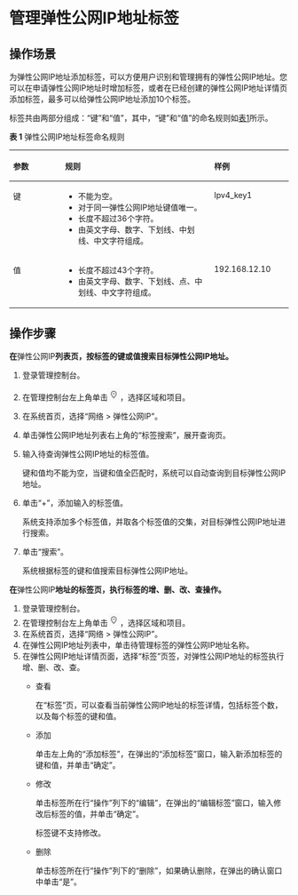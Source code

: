 # 管理弹性公网IP地址标签<a name="eip_0004"></a>

## 操作场景<a name="zh-cn_topic_0118499005_section51463883214456"></a>

为弹性公网IP地址添加标签，可以方便用户识别和管理拥有的弹性公网IP地址。您可以在申请弹性公网IP地址时增加标签，或者在已经创建的弹性公网IP地址详情页添加标签，最多可以给弹性公网IP地址添加10个标签。

标签共由两部分组成：“键”和“值”，其中，“键”和“值”的命名规则如[表1](#zh-cn_topic_0118499005_ted9687ca14074ef785241145365a6175)所示。

**表 1**  弹性公网IP地址标签命名规则

<a name="zh-cn_topic_0118499005_ted9687ca14074ef785241145365a6175"></a>
<table><thead align="left"><tr id="zh-cn_topic_0118499005_rd57708e01e6443a9805ca72f554fae7f"><th class="cellrowborder" valign="top" width="18.54%" id="mcps1.2.4.1.1"><p id="zh-cn_topic_0118499005_abc7708d69440476086850b219c70efa8"><a name="zh-cn_topic_0118499005_abc7708d69440476086850b219c70efa8"></a><a name="zh-cn_topic_0118499005_abc7708d69440476086850b219c70efa8"></a>参数</p>
</th>
<th class="cellrowborder" valign="top" width="53.39%" id="mcps1.2.4.1.2"><p id="zh-cn_topic_0118499005_a0df2f83c3277432ab05b525e4ffb1c2c"><a name="zh-cn_topic_0118499005_a0df2f83c3277432ab05b525e4ffb1c2c"></a><a name="zh-cn_topic_0118499005_a0df2f83c3277432ab05b525e4ffb1c2c"></a>规则</p>
</th>
<th class="cellrowborder" valign="top" width="28.07%" id="mcps1.2.4.1.3"><p id="zh-cn_topic_0118499005_a902e732241f94e96b0b1b718cf7ed639"><a name="zh-cn_topic_0118499005_a902e732241f94e96b0b1b718cf7ed639"></a><a name="zh-cn_topic_0118499005_a902e732241f94e96b0b1b718cf7ed639"></a>样例</p>
</th>
</tr>
</thead>
<tbody><tr id="zh-cn_topic_0118499005_r95612b479088487b99e620f90b71f798"><td class="cellrowborder" valign="top" width="18.54%" headers="mcps1.2.4.1.1 "><p id="zh-cn_topic_0118499005_a7694a48138124d1daf3804556a27bfd6"><a name="zh-cn_topic_0118499005_a7694a48138124d1daf3804556a27bfd6"></a><a name="zh-cn_topic_0118499005_a7694a48138124d1daf3804556a27bfd6"></a>键</p>
</td>
<td class="cellrowborder" valign="top" width="53.39%" headers="mcps1.2.4.1.2 "><a name="zh-cn_topic_0118499005_uac40e19ce4ac49d0913d48b334564c45"></a><a name="zh-cn_topic_0118499005_uac40e19ce4ac49d0913d48b334564c45"></a><ul id="zh-cn_topic_0118499005_uac40e19ce4ac49d0913d48b334564c45"><li>不能为空。</li><li>对于同一<span id="zh-cn_topic_0118499005_text1327415505320"><a name="zh-cn_topic_0118499005_text1327415505320"></a><a name="zh-cn_topic_0118499005_text1327415505320"></a></span><span id="zh-cn_topic_0118499005_text72759513533"><a name="zh-cn_topic_0118499005_text72759513533"></a><a name="zh-cn_topic_0118499005_text72759513533"></a>弹性公网IP</span>地址键值唯一。</li><li>长度不超过36个字符。</li><li>由英文字母、数字、下划线、中划线、中文字符组成。</li></ul>
</td>
<td class="cellrowborder" valign="top" width="28.07%" headers="mcps1.2.4.1.3 "><p id="zh-cn_topic_0118499005_a1a10de6d67c04555a3508a8cdc3500e7"><a name="zh-cn_topic_0118499005_a1a10de6d67c04555a3508a8cdc3500e7"></a><a name="zh-cn_topic_0118499005_a1a10de6d67c04555a3508a8cdc3500e7"></a>Ipv4_key1</p>
</td>
</tr>
<tr id="zh-cn_topic_0118499005_r32a79d8bde844fda8a6254383317e58f"><td class="cellrowborder" valign="top" width="18.54%" headers="mcps1.2.4.1.1 "><p id="zh-cn_topic_0118499005_a1ebd1dda592448d49631c7f099519113"><a name="zh-cn_topic_0118499005_a1ebd1dda592448d49631c7f099519113"></a><a name="zh-cn_topic_0118499005_a1ebd1dda592448d49631c7f099519113"></a>值</p>
</td>
<td class="cellrowborder" valign="top" width="53.39%" headers="mcps1.2.4.1.2 "><a name="zh-cn_topic_0118499005_uaf17b1ea9b9a4e58b95cafefa2898283"></a><a name="zh-cn_topic_0118499005_uaf17b1ea9b9a4e58b95cafefa2898283"></a><ul id="zh-cn_topic_0118499005_uaf17b1ea9b9a4e58b95cafefa2898283"><li>长度不超过43个字符。</li><li>由英文字母、数字、下划线、点、中划线、中文字符组成。</li></ul>
</td>
<td class="cellrowborder" valign="top" width="28.07%" headers="mcps1.2.4.1.3 "><p id="zh-cn_topic_0118499005_a21a035aeb72143f5ab0fd45a08248d08"><a name="zh-cn_topic_0118499005_a21a035aeb72143f5ab0fd45a08248d08"></a><a name="zh-cn_topic_0118499005_a21a035aeb72143f5ab0fd45a08248d08"></a>192.168.12.10</p>
</td>
</tr>
</tbody>
</table>

## 操作步骤<a name="zh-cn_topic_0118499005_section4374728222113"></a>

**在**弹性公网IP**列表页，按标签的键或值搜索目标弹性公网IP地址。**

1.  登录管理控制台。
2.  在管理控制台左上角单击![](figures/icon-region.png)，选择区域和项目。
3.  在系统首页，选择“网络 \> 弹性公网IP”。
4.  单击弹性公网IP地址列表右上角的“标签搜索”，展开查询页。
5.  输入待查询弹性公网IP地址的标签值。

    键和值均不能为空，当键和值全匹配时，系统可以自动查询到目标弹性公网IP地址。

6.  单击“+”，添加输入的标签值。

    系统支持添加多个标签值，并取各个标签值的交集，对目标弹性公网IP地址进行搜索。

7.  单击“搜索”。

    系统根据标签的键和值搜索目标弹性公网IP地址。


**在**弹性公网IP**地址的标签页，执行标签的增、删、改、查操作。**

1.  登录管理控制台。
2.  在管理控制台左上角单击![](figures/icon-region.png)，选择区域和项目。
3.  在系统首页，选择“网络 \> 弹性公网IP”。
4.  在弹性公网IP地址列表中，单击待管理标签的弹性公网IP地址名称。
5.  在弹性公网IP地址详情页面，选择“标签”页签，对弹性公网IP地址的标签执行增、删、改、查。
    -   查看

        在“标签”页，可以查看当前弹性公网IP地址的标签详情，包括标签个数，以及每个标签的键和值。

    -   添加

        单击左上角的“添加标签”，在弹出的“添加标签”窗口，输入新添加标签的键和值，并单击“确定”。

    -   修改

        单击标签所在行“操作”列下的“编辑”，在弹出的“编辑标签”窗口，输入修改后标签的值，并单击“确定”。

        标签键不支持修改。

    -   删除

        单击标签所在行“操作”列下的“删除”，如果确认删除，在弹出的确认窗口中单击“是”。



